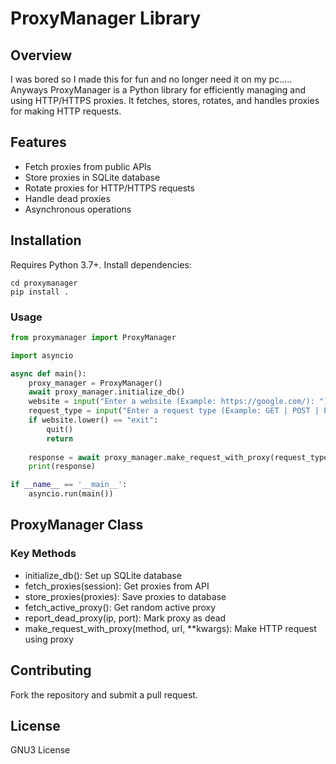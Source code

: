 # ProxyManager Library

## Overview
I was bored so I made this for fun and no longer need it on my pc..... Anyways
ProxyManager is a Python library for efficiently managing and using HTTP/HTTPS proxies. It fetches, stores, rotates, and handles proxies for making HTTP requests.

## Features
- Fetch proxies from public APIs
- Store proxies in SQLite database
- Rotate proxies for HTTP/HTTPS requests
- Handle dead proxies
- Asynchronous operations

## Installation
Requires Python 3.7+. Install dependencies:
```
cd proxymanager
pip install .
```

### Usage
```python
from proxymanager import ProxyManager

import asyncio

async def main():
    proxy_manager = ProxyManager()
    await proxy_manager.initialize_db()
    website = input("Enter a website (Example: https://google.com/): ")
    request_type = input("Enter a request type (Example: GET | POST | PUT): ")
    if website.lower() == "exit":
        quit()
        return
    
    response = await proxy_manager.make_request_with_proxy(request_type.upper(), website)
    print(response)

if __name__ == '__main__':
    asyncio.run(main())
```

## ProxyManager Class

### Key Methods
- initialize_db(): Set up SQLite database
- fetch_proxies(session): Get proxies from API
- store_proxies(proxies): Save proxies to database
- fetch_active_proxy(): Get random active proxy
- report_dead_proxy(ip, port): Mark proxy as dead
- make_request_with_proxy(method, url, **kwargs): Make HTTP request using proxy

## Contributing
Fork the repository and submit a pull request.

## License
GNU3 License
